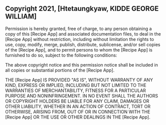 ## Copyright 2021, [Htetaungkyaw, KIDDE GEORGE WILLIAM]

Permission is hereby granted, free of charge, to any person obtaining a copy of this [Recipe App] and associated documentation files, to deal in the [Recipe App] without restriction, including without limitation the rights to use, copy, modify, merge, publish, distribute, sublicense, and/or sell copies of the [Recipe App], and to permit persons to whom the [Recipe App] is furnished to do so, subject to the following conditions:

The above copyright notice and this permission notice shall be included in all copies or substantial portions of the [Recipe App].

THE [Recipe App] IS PROVIDED "AS IS", WITHOUT WARRANTY OF ANY KIND, EXPRESS OR IMPLIED, INCLUDING BUT NOT LIMITED TO THE WARRANTIES OF MERCHANTABILITY, FITNESS FOR A PARTICULAR PURPOSE AND NONINFRINGEMENT. IN NO EVENT SHALL THE AUTHORS OR COPYRIGHT HOLDERS BE LIABLE FOR ANY CLAIM, DAMAGES OR OTHER LIABILITY, WHETHER IN AN ACTION OF CONTRACT, TORT OR OTHERWISE, ARISING FROM, OUT OF OR IN CONNECTION WITH THE [Recipe App] OR THE USE OR OTHER DEALINGS IN THE [Recipe App].
